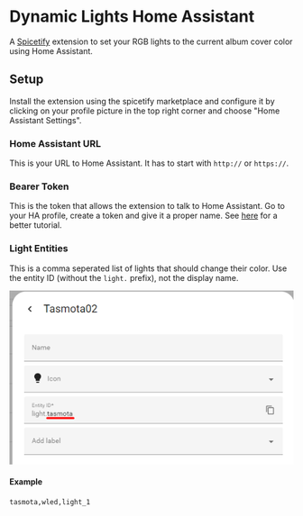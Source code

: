 # Dynamic Lights Home Assistant

A [Spicetify](https://spicetify.app/) extension to set your RGB lights to the current album cover color using Home Assistant.

## Setup

Install the extension using the spicetify marketplace and configure it by clicking on your profile picture in the top right corner and choose "Home Assistant Settings".

### Home Assistant URL

This is your URL to Home Assistant. It has to start with `http://` or `https://`.

### Bearer Token

This is the token that allows the extension to talk to Home Assistant. Go to your HA profile, create a token and give it a proper name. See [here](https://community.home-assistant.io/t/how-to-get-long-lived-access-token/162159/5) for a better tutorial.

### Light Entities

This is a comma seperated list of lights that should change their color. Use the entity ID (without the `light.` prefix), not the display name.

!["tasmota" in this case](img/screenshot_2.png)

#### Example

```
tasmota,wled,light_1
```
